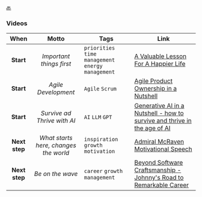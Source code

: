 [🔙](./)

### Videos

|     When      |      Motto       | Tags                           | Link                                                                                                              |
|:-------------:|:----------------:|--------------------------------|-------------------------------------------------------------------------------------------------------------------|
| **Start** | _Important things first_ | `priorities` `time management` `energy management` | [A Valuable Lesson For A Happier Life](https://www.youtube.com/watch?v=SqGRnlXplx0) |
| **Start** | _Agile Development_ | `Agile` `Scrum`| [Agile Product Ownership in a Nutshell](https://www.youtube.com/watch?v=502ILHjX9EE&t=2s) |
| **Start** | _Survive ad Thrive with AI_ | `AI` `LLM` `GPT` | [Generative AI in a Nutshell - how to survive and thrive in the age of AI](https://www.youtube.com/watch?v=2IK3DFHRFfw) |
| **Next step** | _What starts here, changes the world_ | `inspiration` `growth` `motivation` | [Admiral McRaven Motivational Speech](https://youtu.be/pxBQLFLei70?si=xZJbhNZlzgvh_XGd) |
| **Next step** | _Be on the wave_ | `career` `growth` `management` | [Beyond Software Craftsmanship - Johnny's Road to Remarkable Career](https://www.youtube.com/watch?v=OZgW1ITu31c) |

